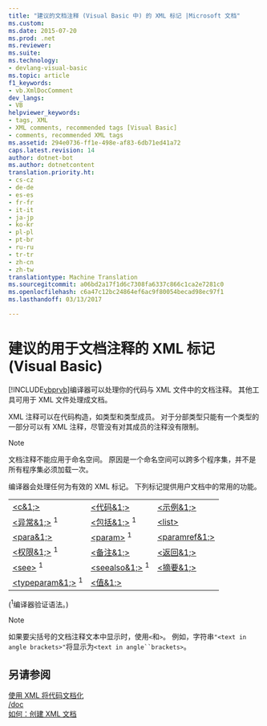 ```yaml
---
title: "建议的文档注释 (Visual Basic 中) 的 XML 标记 |Microsoft 文档"
ms.custom: 
ms.date: 2015-07-20
ms.prod: .net
ms.reviewer: 
ms.suite: 
ms.technology:
- devlang-visual-basic
ms.topic: article
f1_keywords:
- vb.XmlDocComment
dev_langs:
- VB
helpviewer_keywords:
- tags, XML
- XML comments, recommended tags [Visual Basic]
- comments, recommended XML tags
ms.assetid: 294e0736-ff1e-498e-af83-6db71ed41a72
caps.latest.revision: 14
author: dotnet-bot
ms.author: dotnetcontent
translation.priority.ht:
- cs-cz
- de-de
- es-es
- fr-fr
- it-it
- ja-jp
- ko-kr
- pl-pl
- pt-br
- ru-ru
- tr-tr
- zh-cn
- zh-tw
translationtype: Machine Translation
ms.sourcegitcommit: a06bd2a17f1d6c7308fa6337c866c1ca2e7281c0
ms.openlocfilehash: c6a47c12bc24864ef6ac9f80054becad98ec97f1
ms.lasthandoff: 03/13/2017

---
```

# <a name="recommended-xml-tags-for-documentation-comments-visual-basic"></a>建议的用于文档注释的 XML 标记 (Visual Basic)
[!INCLUDE[vbprvb](../../../csharp/programming-guide/concepts/linq/includes/vbprvb_md.md)]编译器可以处理你的代码与 XML 文件中的文档注释。 其他工具可用于 XML 文件处理成文档。  
  
 XML 注释可以在代码构造，如类型和类型成员。 对于分部类型只能有一个类型的一部分可以有 XML 注释，尽管没有对其成员的注释没有限制。  
  
> [!NOTE]
>  文档注释不能应用于命名空间。 原因是一个命名空间可以跨多个程序集，并不是所有程序集必须加载一次。  
  
 编译器会处理任何为有效的 XML 标记。 下列标记提供用户文档中的常用的功能。  
  
||||  
|---|---|---|  
|[\<c&1;>](../../../visual-basic/language-reference/xmldoc/c.md)|[\<代码&1;>](../../../visual-basic/language-reference/xmldoc/code.md)|[\<示例&1;>](../../../visual-basic/language-reference/xmldoc/example.md)|  
|[\<异常&1;>](../../../visual-basic/language-reference/xmldoc/exception.md) <sup>1</sup>|[\<包括&1;>](../../../visual-basic/language-reference/xmldoc/include.md) <sup>1</sup>|[\<list>](../../../visual-basic/language-reference/xmldoc/list.md)|  
|[\<para&1;>](../../../visual-basic/language-reference/xmldoc/para.md)|[\<param>](../../../visual-basic/language-reference/xmldoc/param.md) <sup>1</sup>|[\<paramref&1;>](../../../visual-basic/language-reference/xmldoc/paramref.md)|  
|[\<权限&1;>](../../../visual-basic/language-reference/xmldoc/permission.md) <sup>1</sup>|[\<备注&1;>](../../../visual-basic/language-reference/xmldoc/remarks.md)|[\<返回&1;>](../../../visual-basic/language-reference/xmldoc/returns.md)|  
|[\<see>](../../../visual-basic/language-reference/xmldoc/see.md) <sup>1</sup>|[\<seealso&1;>](../../../visual-basic/language-reference/xmldoc/seealso.md) <sup>1</sup>|[\<摘要&1;>](../../../visual-basic/language-reference/xmldoc/summary.md)|  
|[\<typeparam&1;>](../../../visual-basic/language-reference/xmldoc/typeparam.md) <sup>1</sup>|[\<值&1;>](../../../visual-basic/language-reference/xmldoc/value.md)||  
  
 (<sup>1</sup>编译器验证语法。)  
  
> [!NOTE]
>  如果要尖括号的文档注释文本中显示时，使用`<`和`>`。 例如，字符串`"<text in angle brackets>"`将显示为`<text in angle``brackets>`。  
  
## <a name="see-also"></a>另请参阅  
 [使用 XML 将代码文档化](../../../visual-basic/programming-guide/program-structure/documenting-your-code-with-xml.md)   
 [/doc](../../../visual-basic/reference/command-line-compiler/doc.md)   
 [如何：创建 XML 文档](../../../visual-basic/programming-guide/program-structure/how-to-create-xml-documentation.md)
